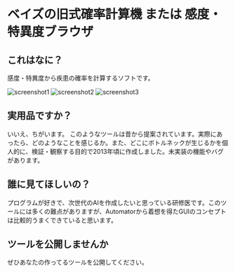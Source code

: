 ベイズの旧式確率計算機 または 感度・特異度ブラウザ
===

## これはなに？
感度・特異度から疾患の確率を計算するソフトです。

![screenshot1](http://medfreak.info/wp/wp-content/uploads/2016/08/bayes0.png)
![screenshot2](http://medfreak.info/wp/wp-content/uploads/2016/08/bayes1.png)
![screenshot3](http://medfreak.info/wp/wp-content/uploads/2016/08/diagnosis.png)

## 実用品ですか？
いいえ、ちがいます。
このようなツールは昔から提案されています。実際にあったら、どのようなことを感じるか。また、どこにボトルネックが生じるかを個人的に、検証・観察する目的で2013年頃に作成しました。未実装の機能やバグがあります。

## 誰に見てほしいの？
プログラムが好きで、次世代のAIを作成したいと思っている研修医です。このツールには多くの難点がありますが、Automatorから着想を得たGUIのコンセプトは比較的うまくできていると思います。

## ツールを公開しませんか
ぜひあなたの作ってるツールを公開してください。
